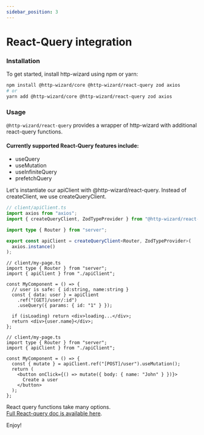 ```yaml
---
sidebar_position: 3
---
```


# React-Query integration

### Installation

To get started, install http-wizard using npm or yarn:

```bash title="install @http-wizard/react-query"
npm install @http-wizard/core @http-wizard/react-query zod axios
# or
yarn add @http-wizard/core @http-wizard/react-query zod axios
```

### Usage

`@http-wizard/react-query` provides a wrapper of http-wizard with additional react-query functions.

#### Currently supported React-Query features include:

- useQuery
- useMutation
- useInfiniteQuery
- prefetchQuery

Let's instantiate our apiClient with @http-wizard/react-query. Instead of createClient, we use createQueryClient.

```typescript title="Client instanciation with axios"
// client/apiClient.ts
import axios from "axios";
import { createQueryClient, ZodTypeProvider } from "@http-wizard/react-query";

import type { Router } from "server";

export const apiClient = createQueryClient<Router, ZodTypeProvider>(
  axios.instance()
);
```

```tsx title="apiClient usage with useQuery"
// client/my-page.ts
import type { Router } from "server";
import { apiClient } from "./apiClient";

const MyComponent = () => {
  // user is safe: { id:string, name:string }
  const { data: user } = apiClient
    .ref("[GET]/user/:id")
    .useQuery({ params: { id: "1" } });

  if (isLoading) return <div>loading...</div>;
  return <div>{user.name}</div>;
};
```

```tsx title="apiClient usage with useMutation"
// client/my-page.ts
import type { Router } from "server";
import { apiClient } from "./apiClient";

const MyComponent = () => {
  const { mutate } = apiClient.ref("[POST]/user").useMutation();
  return (
    <button onClick={() => mutate({ body: { name: "John" } })}>
      Create a user
    </button>
  );
};
```

React query functions take many options.  
[Full React-query doc is available here](https://tanstack.com/query/latest/docs/react/overview).

Enjoy!
